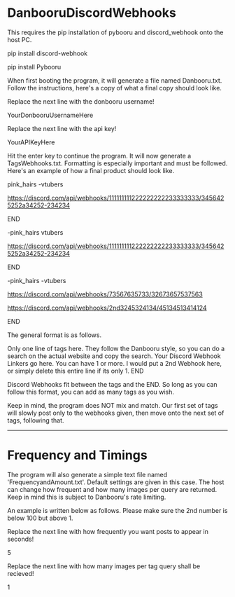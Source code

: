 # DanbooruDiscordWebhooks
This requires the pip installation of pybooru and discord_webhook onto the host PC. 

pip install discord-webhook

pip install Pybooru

When first booting the program, it will generate a file named Danbooru.txt. Follow the instructions, here's a copy of what a final copy should look like.

Replace the next line with the donbooru username!

YourDonbooruUsernameHere

Replace the next line with the api key!

YourAPIKeyHere

Hit the enter key to continue the program. It will now generate a TagsWebhooks.txt. Formatting is especially important and must be followed. Here's an example of how a final product should look like.

pink_hairs -vtubers 

https://discord.com/api/webhooks/111111111222222222233333333/3456425252a34252-234234

END

-pink_hairs vtubers 

https://discord.com/api/webhooks/111111111222222222233333333/3456425252a34252-234234

END

-pink_hairs -vtubers 

https://discord.com/api/webhooks/73567635733/32673657537563

https://discord.com/api/webhooks/2nd3245324134/45134513414124

END

The general format is as follows.

Only one line of tags here. They follow the Danbooru style, so you can do a search on the actual website and copy the search.
Your Discord Webhook Linkers go here. You can have 1 or more. 
I would put a 2nd Webhook here, or simply delete this entire line if its only 1.
END

Discord Webhooks fit between the tags and the END. So long as you can follow this format, you can add as many tags as you wish.

Keep in mind, the program does NOT mix and match. Our first set of tags will slowly post only to the webhooks given, then move onto the next set of tags, following that. 

_______________________

# Frequency and Timings

The program will also generate a simple text file named 'FrequencyandAmount.txt'. Default settings are given in this case. The host can change how frequent and how many images per query are returned. Keep in mind this is subject to Danbooru's rate limiting. 

An example is written below as follows. Please make sure the 2nd number is below 100 but above 1.

Replace the next line with how frequently you want posts to appear in seconds!

5

Replace the next line with how many images per tag query shall be recieved!

1
